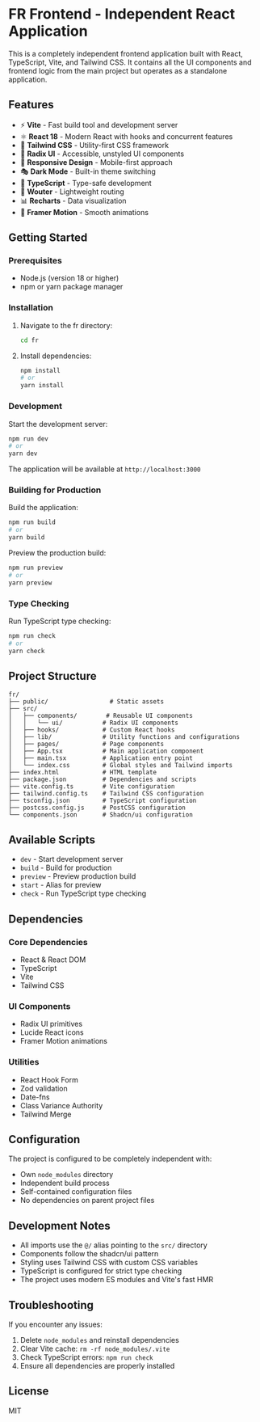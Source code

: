 # FR Frontend - Independent React Application

This is a completely independent frontend application built with React, TypeScript, Vite, and Tailwind CSS. It contains all the UI components and frontend logic from the main project but operates as a standalone application.

## Features

- ⚡ **Vite** - Fast build tool and development server
- ⚛️ **React 18** - Modern React with hooks and concurrent features
- 🎨 **Tailwind CSS** - Utility-first CSS framework
- 🧩 **Radix UI** - Accessible, unstyled UI components
- 📱 **Responsive Design** - Mobile-first approach
- 🎭 **Dark Mode** - Built-in theme switching
- 🔧 **TypeScript** - Type-safe development
- 🎯 **Wouter** - Lightweight routing
- 📊 **Recharts** - Data visualization
- 🎨 **Framer Motion** - Smooth animations

## Getting Started

### Prerequisites

- Node.js (version 18 or higher)
- npm or yarn package manager

### Installation

1. Navigate to the fr directory:

   ```bash
   cd fr
   ```

2. Install dependencies:
   ```bash
   npm install
   # or
   yarn install
   ```

### Development

Start the development server:

```bash
npm run dev
# or
yarn dev
```

The application will be available at `http://localhost:3000`

### Building for Production

Build the application:

```bash
npm run build
# or
yarn build
```

Preview the production build:

```bash
npm run preview
# or
yarn preview
```

### Type Checking

Run TypeScript type checking:

```bash
npm run check
# or
yarn check
```

## Project Structure

```
fr/
├── public/                 # Static assets
├── src/
│   ├── components/        # Reusable UI components
│   │   └── ui/           # Radix UI components
│   ├── hooks/            # Custom React hooks
│   ├── lib/              # Utility functions and configurations
│   ├── pages/            # Page components
│   ├── App.tsx           # Main application component
│   ├── main.tsx          # Application entry point
│   └── index.css         # Global styles and Tailwind imports
├── index.html            # HTML template
├── package.json          # Dependencies and scripts
├── vite.config.ts        # Vite configuration
├── tailwind.config.ts    # Tailwind CSS configuration
├── tsconfig.json         # TypeScript configuration
├── postcss.config.js     # PostCSS configuration
└── components.json       # Shadcn/ui configuration
```

## Available Scripts

- `dev` - Start development server
- `build` - Build for production
- `preview` - Preview production build
- `start` - Alias for preview
- `check` - Run TypeScript type checking

## Dependencies

### Core Dependencies

- React & React DOM
- TypeScript
- Vite
- Tailwind CSS

### UI Components

- Radix UI primitives
- Lucide React icons
- Framer Motion animations

### Utilities

- React Hook Form
- Zod validation
- Date-fns
- Class Variance Authority
- Tailwind Merge

## Configuration

The project is configured to be completely independent with:

- Own `node_modules` directory
- Independent build process
- Self-contained configuration files
- No dependencies on parent project files

## Development Notes

- All imports use the `@/` alias pointing to the `src/` directory
- Components follow the shadcn/ui pattern
- Styling uses Tailwind CSS with custom CSS variables
- TypeScript is configured for strict type checking
- The project uses modern ES modules and Vite's fast HMR

## Troubleshooting

If you encounter any issues:

1. Delete `node_modules` and reinstall dependencies
2. Clear Vite cache: `rm -rf node_modules/.vite`
3. Check TypeScript errors: `npm run check`
4. Ensure all dependencies are properly installed

## License

MIT
